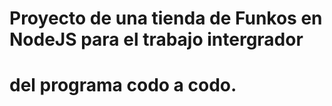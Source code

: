 # Proyecto de una tienda de Funkos en NodeJS para el trabajo intergrador 
# del programa codo a codo.
